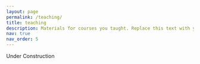 ```yaml
---
layout: page
permalink: /teaching/
title: teaching
description: Materials for courses you taught. Replace this text with your description.
nav: true
nav_order: 5
---
```


Under Construction